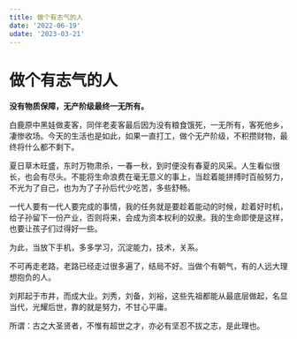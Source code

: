 ```yaml
---
title: 做个有志气的人
date: '2022-06-19'
udate: '2023-03-21'
---
```


# 做个有志气的人

**没有物质保障，无产阶级最终一无所有。**

白鹿原中黑娃做麦客，同伴老麦客最后因为没有粮食饿死，一无所有，客死他乡，凄惨收场。今天的生活也是如此，如果一直打工，做个无产阶级，不积攒财物，最终将什么都不剩下。

夏日草木旺盛，东时万物肃杀，一春一秋，到时便没有春夏的风采。人生看似很长，也会有尽头。不能将生命浪费在毫无意义的事上，当趁着能拼搏时百般努力，不光为了自己，也为为了子孙后代少吃苦，多些舒畅。

一代人要有一代人要完成的事情，我的任务就是要趁着能动的时候，趁着好时机，给子孙留下一份产业，否则将来，会成为资本权利的奴隶。我的生命即使是这样，也要让孩子们过得好一些。

为此，当放下手机，多多学习，沉淀能力，技术，关系。

不可再走老路，老路已经走过很多遍了，结局不好。当做个有朝气，有的人远大理想抱负的人。

刘邦起于市井，而成大业。刘秀，刘备，刘裕，这些先祖都能从最底层做起，名显当代，光耀后世，靠的就是努力，不甘心平庸。

所谓：古之大圣贤者，不惟有超世之才，亦必有坚忍不拔之志，是此理也。

